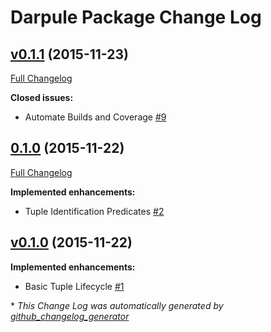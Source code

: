 # Darpule Package Change Log

## [v0.1.1](https://github.com/rayk/darpule/tree/v0.1.1) (2015-11-23)
[Full Changelog](https://github.com/rayk/darpule/compare/0.1.0...v0.1.1)

**Closed issues:**

- Automate Builds and Coverage [\#9](https://github.com/rayk/darpule/issues/9)

## [0.1.0](https://github.com/rayk/darpule/tree/0.1.0) (2015-11-22)
[Full Changelog](https://github.com/rayk/darpule/compare/v0.1.0...0.1.0)

**Implemented enhancements:**

- Tuple Identification Predicates [\#2](https://github.com/rayk/darpule/issues/2)

## [v0.1.0](https://github.com/rayk/darpule/tree/v0.1.0) (2015-11-22)
**Implemented enhancements:**

- Basic Tuple Lifecycle [\#1](https://github.com/rayk/darpule/issues/1)



\* *This Change Log was automatically generated by [github_changelog_generator](https://github.com/skywinder/Github-Changelog-Generator)*